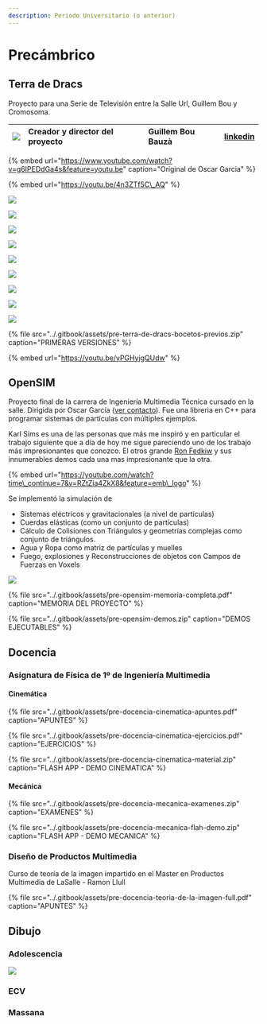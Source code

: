 ```yaml
---
description: Periodo Universitario (o anterior)
---
```


# Precámbrico

## Terra de Dracs

Proyecto para una Serie de Televisión entre la Salle Url, Guillem Bou y Cromosoma.

| ![](../.gitbook/assets/colaborator-guillem-bou-bauza.jpg)  | Creador y director del proyecto | Guillem Bou Bauzà | [linkedin](https://www.linkedin.com/in/guillem-bou-bauz%C3%A0-910a6956/) |
| :--- | :--- | :--- | :--- |


{% embed url="https://www.youtube.com/watch?v=g6IPEDdGa4s&feature=youtu.be" caption="Original de Oscar Garcia" %}

{% embed url="https://youtu.be/4n3ZTf5C\_AQ" %}

![](../.gitbook/assets/pre-terra-de-dracs-bocetos-2-.jpg)

![](../.gitbook/assets/pre-terra-de-dracs-bocetos-10-.jpg)

![](../.gitbook/assets/pre-terra-de-dracs-bocetos-5-.jpg)

![](../.gitbook/assets/pre-terra-de-dracs-bocetos-4-.jpg)

![](../.gitbook/assets/pre-terra-de-dracs-bocetos-8-.jpg)

![](../.gitbook/assets/pre-terra-de-dracs-bocetos-7-.jpg)

![](../.gitbook/assets/pre-terra-de-dracs-bocetos-6-.jpg)

![](../.gitbook/assets/pre-terra-de-dracs-bocetos-1-.jpg)

![](../.gitbook/assets/pre-terra-de-dracs-bocetos-3-.jpg)

{% file src="../.gitbook/assets/pre-terra-de-dracs-bocetos-previos.zip" caption="PRIMERAS VERSIONES" %}

{% embed url="https://youtu.be/yPGHyjgQUdw" %}



## OpenSIM

Proyecto final de la carrera de Ingeniería Multimedia Técnica cursado en la salle. Dirigida por Oscar García \([ver contacto](equipo.md#personas-que-nos-han-acompanado)\). Fue una libreria en C++ para programar sistemas de partículas con múltiples ejemplos.

Karl Sims es una de las personas que más me inspiró y en particular el trabajo siguiente que a día de hoy me sigue pareciendo uno de los trabajo más impresionantes que conozco. El otros grande [Ron Fedkiw](http://physbam.stanford.edu/~fedkiw/) y sus innumerables demos cada una mas impresionante que la otra.

{% embed url="https://youtube.com/watch?time\_continue=7&v=RZtZia4ZkX8&feature=emb\_logo" %}

Se implementó la simulación de 

* Sistemas eléctricos y gravitacionales  \(a nivel de partículas\)
* Cuerdas elásticas \(como un conjunto de partículas\)
* Cálculo de Colisiones con Triángulos y geometrías complejas como conjunto de triángulos.
* Agua y Ropa como matriz de partículas y muelles 
* Fuego, explosiones y Reconstrucciones de objetos con Campos de Fuerzas en Voxels 

![](../.gitbook/assets/pre-docencia-opensim.jpg)

{% file src="../.gitbook/assets/pre-opensim-memoria-completa.pdf" caption="MEMORIA DEL PROYECTO" %}

{% file src="../.gitbook/assets/pre-opensim-demos.zip" caption="DEMOS EJECUTABLES" %}

## Docencia

### Asignatura de Física de 1º de Ingeniería Multimedia

#### Cinemática 

{% file src="../.gitbook/assets/pre-docencia-cinematica-apuntes.pdf" caption="APUNTES" %}

{% file src="../.gitbook/assets/pre-docencia-cinematica-ejercicios.pdf" caption="EJERCICIOS" %}

{% file src="../.gitbook/assets/pre-docencia-cinematica-material.zip" caption="FLASH APP - DEMO CINEMATICA" %}

#### Mecánica 

{% file src="../.gitbook/assets/pre-docencia-mecanica-examenes.zip" caption="EXAMENES" %}

{% file src="../.gitbook/assets/pre-docencia-mecanica-flah-demo.zip" caption="FLASH APP - DEMO MECANICA" %}

### Diseño de Productos Multimedia

Curso de teoría de la imagen impartido en el Master en Productos Multimedia de LaSalle - Ramon Llull

{% file src="../.gitbook/assets/pre-docencia-teoria-de-la-imagen-full.pdf" caption="APUNTES" %}

## Dibujo 

### Adolescencia 

![](../.gitbook/assets/pre-draw-16-3-.jpg)

### ECV

### Massana

## 

## 



